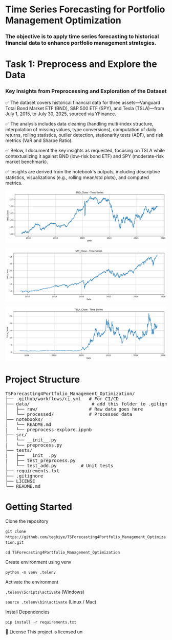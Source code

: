 # Time Series Forecasting for Portfolio Management Optimization 

### The objective is to apply time series forecasting to historical financial data to enhance portfolio management strategies. 

# Task 1: Preprocess and Explore the Data

### Key Insights from Preprocessing and Exploration of the Dataset

✅ The dataset covers historical financial data for three assets—Vanguard Total Bond Market ETF (BND), S&P 500 ETF (SPY), and Tesla (TSLA)—from July 1, 2015, to July 30, 2025, sourced via YFinance. 

✅ The analysis includes data cleaning (handling multi-index structure, interpolation of missing values, type conversions), computation of daily returns, rolling statistics, outlier detection, stationarity tests (ADF), and risk metrics (VaR and Sharpe Ratio). 

✅ Below, I document the key insights as requested, focusing on TSLA while contextualizing it against BND (low-risk bond ETF) and SPY (moderate-risk market benchmark). 

✅ Insights are derived from the notebook's outputs, including descriptive statistics, visualizations (e.g., rolling mean/std plots), and computed metrics.

![BND Banner](./images/BND_Close_vs_Time_series.png)

![SPY Banner](./images/SPY_Close_Time_Series.png)

![TSLA Banner](./images/TSLA_Close_Time_Series.png)



# Project Structure


<pre>
TSForecasting4Portfolio_Management_Optimization/
├── .github/workflows/ci.yml   # For CI/CD
├── data/                       # add this folder to .gitignore
│   ├── raw/                   # Raw data goes here 
│   └── processed/             # Processed data
├── notebooks/
│   └── README.md
|   └── preprocess-explore.ipynb   
├── src/
│   └── __init__.py
|   └── preprocess.py  
├── tests/
|   ├── __init__.py
|   ├── test_preprocess.py
│   └── test_add.py         # Unit tests
├── requirements.txt
├── .gitignore
├── LICENSE
└── README.md
</pre>


# Getting Started

Clone the repository

`git clone https://github.com/tegbiye/TSForecasting4Portfolio_Management_Optimization.git`

`cd TSForecasting4Portfolio_Management_Optimization`

Create environment using venv

`python -m venv .telenv`

Activate the environment

`.telenv\Scripts\activate` (Windows)

`source .telenv\bin\activate` (Linux / Mac)

Install Dependencies

`pip install -r requirements.txt`

📜 License This project is licensed un